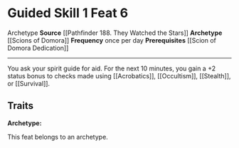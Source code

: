 ﻿---
actions: '[one-action]'
cost: null
element: null
feat: Guided Skill
frequency: once per day
heighten_level: null
id: '4108'
level: '6'
name: Guided Skill
prerequisite: '[[DATABASE/feat/Scion of Domora Dedication|Scion of Domora Dedication]]'
rarity: Common
requirement: null
school: null
source: '[[DATABASE/source/Pathfinder 188. They Watched the Stars|Pathfinder #188:
  They Watched the Stars]]'
subcategory: null
trait:
- '[[DATABASE/trait/Archetype|Archetype]]'
trigger: null
type: Feat

---
# Guided Skill <span class="action-icon">1</span> <span class="item-type">Feat 6</span>

<span class="item-trait">Archetype</span>
**Source** [[Pathfinder 188. They Watched the Stars]]
**Archetype** [[Scions of Domora]]
**Frequency** once per day
**Prerequisites** [[Scion of Domora Dedication]]

---
You ask your spirit guide for aid. For the next 10 minutes, you gain a +2 status bonus to checks made using [[Acrobatics]], [[Occultism]], [[Stealth]], or [[Survival]].

## Traits

**Archetype:**

This feat belongs to an archetype.